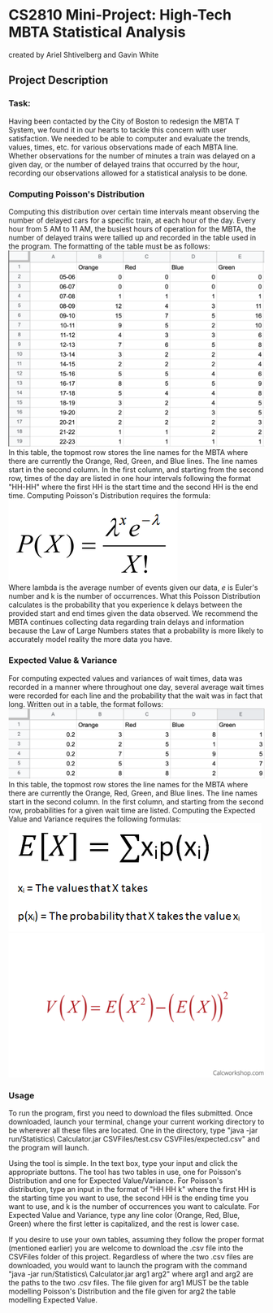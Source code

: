 # CS2810 Mini-Project: High-Tech MBTA Statistical Analysis
created by Ariel Shtivelberg and Gavin White



## Project Description
### Task:
Having been contacted by the City of Boston to redesign the MBTA T System, we found it in our hearts 
to tackle this concern with user satisfaction. We needed to be able to computer and evaluate the trends,
values, times, etc. for various observations made of each MBTA line. Whether observations for the 
number of minutes a train was delayed on a given day, or the number of delayed trains that occurred
by the hour, recording our observations allowed for a statistical analysis to be done.


### Computing Poisson's Distribution
Computing this distribution over certain time intervals meant observing the number of delayed cars 
for a specific train, at each hour of the day. Every hour from 5 AM to 11 AM, the busiest hours of
operation for the MBTA, the number of delayed trains were tallied up and recorded in the table used 
in the program. The formatting of the table must be as follows:
![](Pictures/p_table.png)  
In this table, the topmost row stores the line names for the MBTA where there are currently the Orange,
Red, Green, and Blue lines. The line names start in the second column. In the first column, and starting
from the second row, times of the day are listed in one hour intervals following the format "HH-HH"
where the first HH is the start time and the second HH is the end time. Computing Poisson's Distribution
requires the formula:
![](Pictures/unnamed.png)  
Where lambda is the average number of events given our data, _e_ is Euler's number and k is the number
of occurrences. What this Poisson Distribution calculates is the probability that you experience k delays
between the provided start and end times given the data observed. We recommend the MBTA continues collecting
data regarding train delays and information because the Law of Large Numbers states that a probability
is more likely to accurately model reality the more data you have.


### Expected Value & Variance
For computing expected values and variances of wait times, data was recorded in a manner where throughout
one day, several average wait times were recorded for each line and the probability that the wait
was in fact that long. Written out in a table, the format follows:
![](Pictures/ev_table.png)  
In this table, the topmost row stores the line names for the MBTA where there are currently the Orange,
Red, Green, and Blue lines. The line names start in the second column. In the first column, and starting
from the second row, probabilities for a given wait time are listed. Computing the Expected Value and Variance
requires the following formulas:  
![](Pictures/exp.png)  
![](Pictures/var.png)  

### Usage
To run the program, first you need to download the files submitted. Once downloaded, launch your 
terminal, change your current working directory to be wherever all these files are located. One in 
the directory, type "java -jar run/Statistics\ Calculator.jar CSVFiles/test.csv CSVFiles/expected.csv"
and the program will launch.

Using the tool is simple. In the text box, type your input and click the appropriate buttons. The tool
has two tables in use, one for Poisson's Distribution and one for Expected Value/Variance. For Poisson's distribution,
type an input in the format of "HH HH k" where the first HH is the starting time you want to use,
the second HH is the ending time you want to use, and k is the number of occurrences you want to calculate.
For Expected Value and Variance, type any line color (Orange, Red, Blue, Green) where the first letter
is capitalized, and the rest is lower case.

If you desire to use your own tables, assuming they follow the proper format (mentioned earlier) you are
welcome to download the .csv file into the CSVFiles folder of this project. Regardless of where the two
.csv files are downloaded, you would want to launch the program with the command "java -jar run/Statistics\ Calculator.jar arg1 arg2"
where arg1 and arg2 are the paths to the two .csv files. The file given for arg1 MUST be the table modelling Poisson's Distribution
and the file given for arg2 the table modelling Expected Value.


